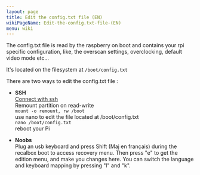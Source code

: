 ```yaml
---
layout: page
title: Edit the config.txt file (EN)
wikiPageName: Edit-the-config.txt-file-(EN)
menu: wiki
---
```


The config.txt file is read by the raspberry on boot and contains your rpi specific configuration, like, the overscan settings, overclocking, default video mode etc...

It's located on the filesystem at `/boot/config.txt`

There are two ways to edit the config.txt file : 
- **SSH**  
[Connect with ssh](https://github.com/digitalLumberjack/recalbox-os/wiki/Root-access-on-terminal-%28EN%29)  
Remount partition on read-write  
```mount -o remount, rw /boot```  
use nano to edit the file located at /boot/config.txt  
```nano /boot/config.txt```  
reboot your Pi

- **Noobs**  
Plug an usb keyboard and press Shift (Maj en français) during the recalbox boot to access recovery menu.
Then press "e" to get the edition menu, and make you changes here. You can switch the language and keyboard mapping by pressing "l" and "k".
